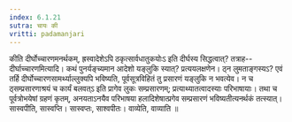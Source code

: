 ```yaml
---
index: 6.1.21
sutra: चायः की
vritti: padamanjari
---
```


 कीति दीर्घोच्चारणमनर्थकम्, ह्रस्वादेशेऽपि ठकृत्सार्वधातुकयोःऽ इति दीर्घस्य सिद्धत्वात्? तत्राह--दीर्घाच्चारणमित्यादि। कथं पुनर्यङ्च्यमान आदेशो यङ्लुकि स्यात्? प्रत्ययलक्षणेन। ठ्न लुमताङ्गस्यऽ? एवं तर्हि दीर्घोच्चारणसामर्थ्याल्लुक्यपि भविष्यति, पूर्वसूत्रविहितं तु प्रसारणं यङ्लुकि न भवत्येव। न च ठ्सम्प्रसारणाश्रयं च कार्यं बलवत्ऽ इति प्रागेव लुकः सम्प्रसारणम्; प्रत्याथ्यातत्वादस्याः परिभाषायाः। तथा च पूर्वत्रोभयेषां ग्रहणं कृतम्, अनयताऽनयैव परिभाषया हलादिशेषात्प्रगेव सम्प्रसारणं भविष्यतीत्यनर्थकं तत्स्यात्। सास्वपीति, सास्वप्ति। सास्वप्तः, साश्वपीतः। वाव्येति, वाव्याति ॥